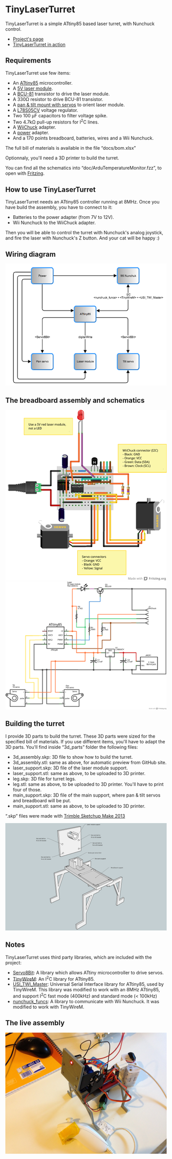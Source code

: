 TinyLaserTurret
===============

TinyLaserTurret is a simple ATtiny85 based laser turret, with Nunchuck control.

* [Project's page](http://goddess-gate.com/projects/en/arduino/tinylaserturret)
* [TinyLaserTurret in action](http://www.youtube.com/XXXXXX)

Requirements
------------

TinyLaserTurret use few items:

* An [ATtiny85](http://www.atmel.com/devices/attiny85.aspx) microcontroller.
* A [5V laser module](http://dx.com/p/genuine-new-wish-5mw-red-laser-module-5v-2-pack-10091).
* A [BCU-81](http://www.alliedelec.com/search/productdetail.aspx?SKU=R1017089) transistor to drive the laser module.
* A 330Ω resistor to drive BCU-81 transistor.
* A [pan & tilt mount with servos](http://dx.com/p/2-9g-servos-bracket-sensor-mount-pan-tilt-kit-for-gyro-translucent-blue-214081) to orient laser module.
* A [L78S05CV](http://www.alliedelec.com/search/productdetail.aspx?SKU=70013915) voltage regulator.
* Two 100 µF capacitors to filter voltage spike.
* Two 4.7kΩ pull-up resistors for I<sup>2</sup>C lines.
* A [WiiChuck](http://www.dfrobot.com/index.php?route=product/product&product_id=91) adapter.
* A [power](http://www.adafruit.com/products/368) adapter.
* And a 170 points breadboard, batteries, wires and a Wii Nunchuck.

The full bill of materials is available in the file “docs/bom.xlsx”

Optionnaly, you'll need a 3D printer to build the turret.

You can find all the schematics into “doc/ArduTemperatureMonitor.fzz”, to open with [Fritzing](http://fritzing.org/).

How to use TinyLaserTurret
--------------------------

TinyLaserTurret needs an ATtiny85 controller running at 8MHz. Once you have build the assembly, you have to connect to it:

* Batteries to the power adapter (from 7V to 12V).
* Wii Nunchuck to the WiiChuck adapter.

Then you will be able to control the turret with Nunchuck's analog joystick, and fire the laser with Nunchuck's Z button. And your cat will be happy :)


Wiring diagram
--------------

![Diagram](imgs/wiring_diagram.png "Diagram")



The breadboard assembly and schematics
--------------------------------------

![Breadboard assembly](imgs/assembly.png "Breadboard assembly")
![Schematics](imgs/schematics.png "Schematics")


Building the turret
-------------------

I provide 3D parts to build the turret. These 3D parts were sized for the specified bill of materials. If you use different items, you'll have to adapt the 3D parts. You'll find inside “3d_parts” folder the following files:

* 3d_assembly.skp: 3D file to show how to build the turret.
* 3d_assembly.stl: same as above, for automatic preview from GitHub site.
* laser_support.skp: 3D file of the laser module support.
* laser_support.stl: same as above, to be uploaded to 3D printer.
* leg.skp: 3D file for turret legs.
* leg.stl: same as above, to be uploaded to 3D printer. You'll have to print four of those.
* main_support.skp: 3D file of the main support, where pan & tilt servos and breadboard will be put.
* main_support.stl: same as above, to be uploaded to 3D printer.

“.skp” files were made with [Trimble Sketchup Make 2013](http://www.sketchup.com/download/all)

![3D assembly](imgs/3d_assembly.png "3D assembly")

Notes
-----
TinyLaserTurret uses third party libraries, which are included with the project:

* [Servo8Bit](http://www.cunningturtle.com/attiny4585-servo-library/): A library which allows ATtiny microcontroller to drive servos.
* [TinyWireM](http://playground.arduino.cc/Code/USIi2c): An I<sup>2</sup>C library for ATtiny85. 
* [USI_TWI_Master](http://playground.arduino.cc/Code/USIi2c): Universal Serial Interface library for ATtiny85, used by TinyWireM. This library was modified to work with an 8MHz ATtiny85, and support I<sup>2</sup>C fast mode (400kHz) and standard mode (< 100kHz)
* [nunchuck_funcs](http://todbot.com/blog/2008/02/18/wiichuck-wii-nunchuck-adapter-available/): A library to communicate with Wii Nunchuck. It was modified to work with TinyWireM.


The live assembly
-----------------

![Live assembly](imgs/live_assembly.jpg "Live assembly")